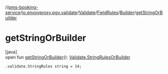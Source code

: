 //[pms-booking-service](../../../../../index.md)/[io.envoyproxy.pgv.validate](../../../index.md)/[Validate](../../index.md)/[FieldRules](../index.md)/[Builder](index.md)/[getStringOrBuilder](get-string-or-builder.md)

# getStringOrBuilder

[java]\
open fun [getStringOrBuilder](get-string-or-builder.md)(): [Validate.StringRulesOrBuilder](../../-string-rules-or-builder/index.md)

`.validate.StringRules string = 14;`